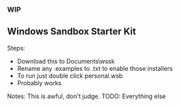 ### WIP

## Windows Sandbox Starter Kit

Steps: 
- Download this to Documents\wssk
- Rename any .examples to .txt to enable those installers
- To run just double click personal.wsb
- Probably works

Notes: This is awful, don't judge.
TODO: Everything else